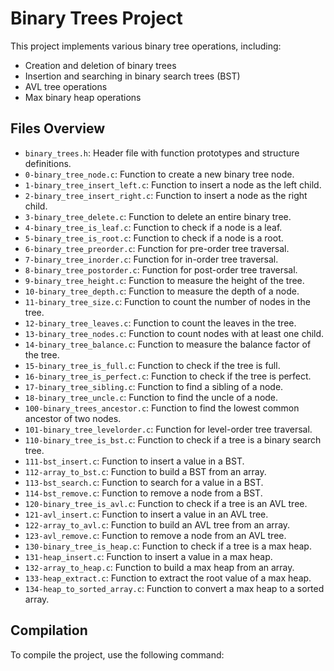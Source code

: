 # Binary Trees Project

This project implements various binary tree operations, including:

- Creation and deletion of binary trees
- Insertion and searching in binary search trees (BST)
- AVL tree operations
- Max binary heap operations

## Files Overview

- `binary_trees.h`: Header file with function prototypes and structure definitions.
- `0-binary_tree_node.c`: Function to create a new binary tree node.
- `1-binary_tree_insert_left.c`: Function to insert a node as the left child.
- `2-binary_tree_insert_right.c`: Function to insert a node as the right child.
- `3-binary_tree_delete.c`: Function to delete an entire binary tree.
- `4-binary_tree_is_leaf.c`: Function to check if a node is a leaf.
- `5-binary_tree_is_root.c`: Function to check if a node is a root.
- `6-binary_tree_preorder.c`: Function for pre-order tree traversal.
- `7-binary_tree_inorder.c`: Function for in-order tree traversal.
- `8-binary_tree_postorder.c`: Function for post-order tree traversal.
- `9-binary_tree_height.c`: Function to measure the height of the tree.
- `10-binary_tree_depth.c`: Function to measure the depth of a node.
- `11-binary_tree_size.c`: Function to count the number of nodes in the tree.
- `12-binary_tree_leaves.c`: Function to count the leaves in the tree.
- `13-binary_tree_nodes.c`: Function to count nodes with at least one child.
- `14-binary_tree_balance.c`: Function to measure the balance factor of the tree.
- `15-binary_tree_is_full.c`: Function to check if the tree is full.
- `16-binary_tree_is_perfect.c`: Function to check if the tree is perfect.
- `17-binary_tree_sibling.c`: Function to find a sibling of a node.
- `18-binary_tree_uncle.c`: Function to find the uncle of a node.
- `100-binary_trees_ancestor.c`: Function to find the lowest common ancestor of two nodes.
- `101-binary_tree_levelorder.c`: Function for level-order tree traversal.
- `110-binary_tree_is_bst.c`: Function to check if a tree is a binary search tree.
- `111-bst_insert.c`: Function to insert a value in a BST.
- `112-array_to_bst.c`: Function to build a BST from an array.
- `113-bst_search.c`: Function to search for a value in a BST.
- `114-bst_remove.c`: Function to remove a node from a BST.
- `120-binary_tree_is_avl.c`: Function to check if a tree is an AVL tree.
- `121-avl_insert.c`: Function to insert a value in an AVL tree.
- `122-array_to_avl.c`: Function to build an AVL tree from an array.
- `123-avl_remove.c`: Function to remove a node from an AVL tree.
- `130-binary_tree_is_heap.c`: Function to check if a tree is a max heap.
- `131-heap_insert.c`: Function to insert a value in a max heap.
- `132-array_to_heap.c`: Function to build a max heap from an array.
- `133-heap_extract.c`: Function to extract the root value of a max heap.
- `134-heap_to_sorted_array.c`: Function to convert a max heap to a sorted array.

## Compilation

To compile the project, use the following command:



